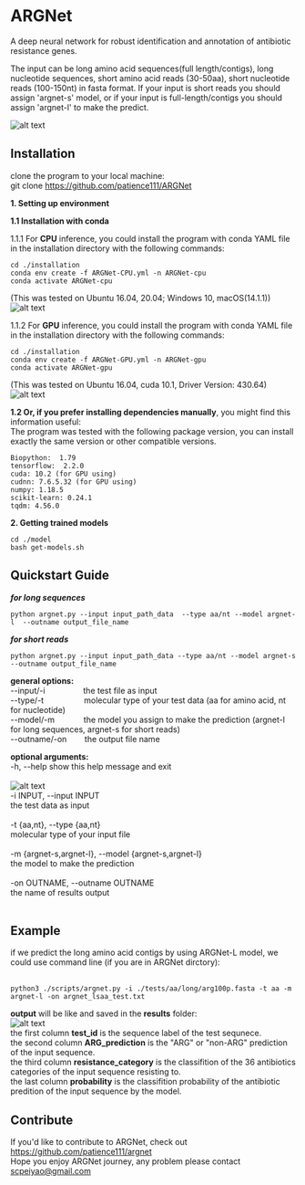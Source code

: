ARGNet
======
A deep neural network for robust identification and annotation of antibiotic resistance genes.

The input can be long amino acid sequences(full length/contigs), long nucleotide sequences, 
short amino acid reads (30-50aa), short nucleotide reads (100-150nt) in fasta format.
If your input is short reads you should assign 'argnet-s' model, or if your input is full-length/contigs
you should assign 'argnet-l' to make the predict. </br>

![alt text](https://github.com/patience111/ARGNet/blob/main/pics/ARGNet_workflow.png)</br>


Installation
------------
clone the program to your local machine:</br>
git clone https://github.com/patience111/ARGNet


**1. Setting up environment**


**1.1 Installation with conda**


1.1.1 For **CPU** inference, you could install the program with conda YAML file in the installation directory with the following commands:

```
cd ./installation 
conda env create -f ARGNet-CPU.yml -n ARGNet-cpu
conda activate ARGNet-cpu
```

(This was tested on Ubuntu 16.04, 20.04; Windows 10, macOS(14.1.1))</br>
  ![alt text](https://github.com/patience111/ARGNet/blob/main/pics/argnet_conda_cpu_trial.png)</br>
   
   
1.1.2 For **GPU** inference, you could install the program with conda YAML file in the installation directory with the following commands:</br>
```
cd ./installation
conda env create -f ARGNet-GPU.yml -n ARGNet-gpu
conda activate ARGNet-gpu
```
(This was tested on Ubuntu 16.04, cuda 10.1, Driver Version: 430.64)</br>
    ![alt text](https://github.com/patience111/ARGNet/blob/main/pics/argnet_conda_gpu_trial.png)</br>

**1.2 Or, if you prefer installing dependencies manually**, you might find this information useful:</br>
      The program was tested with the following package version, you can install exactly the same version or other compatible versions.</br>

```
Biopython:  1.79
tensorflow:  2.2.0 
cuda: 10.2 (for GPU using)
cudnn: 7.6.5.32 (for GPU using)
numpy: 1.18.5
scikit-learn: 0.24.1
tqdm: 4.56.0
```

**2. Getting trained models**<br>
```   
cd ./model
bash get-models.sh
```
Quickstart Guide
----------------
***for long sequences***

```
python argnet.py --input input_path_data  --type aa/nt --model argnet-l  --outname output_file_name
```
***for short reads***

```
python argnet.py --input input_path_data --type aa/nt --model argnet-s --outname output_file_name
```
    
**general options:**</br>
     --input/-i&nbsp;&nbsp;&nbsp;&nbsp;&nbsp;&nbsp;&nbsp;&nbsp;&nbsp;&nbsp;&nbsp;&nbsp;&nbsp;&nbsp;&nbsp;&nbsp;&nbsp;the test file as input </br>
     --type/-t &nbsp;&nbsp;&nbsp;&nbsp;&nbsp;&nbsp;&nbsp;&nbsp;&nbsp;&nbsp;&nbsp;&nbsp;&nbsp;&nbsp;&nbsp;&nbsp;&nbsp;molecular type of your test data (aa for amino acid, nt for nucleotide)</br>
     --model/-m&nbsp;&nbsp;&nbsp;&nbsp;&nbsp;&nbsp;&nbsp;&nbsp;&nbsp;&nbsp;&nbsp;&nbsp;&nbsp;the model you assign to make the prediction (argnet-l for long sequences, argnet-s for short reads) </br>
     --outname/-on&nbsp;&nbsp;&nbsp;&nbsp;&nbsp;&nbsp;&nbsp;&nbsp;the output file name </br>

**optional arguments:**</br>
  -h, --help            show this help message and exit</br></br>
  ![alt text](https://github.com/patience111/ARGNet/blob/main/pics/ARGNet_help.jpeg)</br>
  -i INPUT, --input INPUT </br>
                        the test data as input </br></br>
  -t {aa,nt}, --type {aa,nt} </br>
                        molecular type of your input file </br></br>
  -m {argnet-s,argnet-l}, --model {argnet-s,argnet-l} </br>
                        the model to make the prediction </br></br>
  -on OUTNAME, --outname OUTNAME </br>
                        the name of results output </br></br>
  
 
Example
----------
if we predict the long amino acid contigs by using ARGNet-L model, we could use command line (if you are in ARGNet dirctory):</br></br>
```
python3 ./scripts/argnet.py -i ./tests/aa/long/arg100p.fasta -t aa -m argnet-l -on argnet_lsaa_test.txt
```
**output** will be like and saved in the **results** folder: </br>
![alt text](https://github.com/patience111/ARGNet/blob/main/pics/lsaa_prediction.png)</br>
the first column **test_id** is the sequence label of the test sequnece.</br>
the second column **ARG_prediction** is the "ARG" or "non-ARG" prediction of the input sequence.</br>
the third column **resistance_category** is the classifition of the 36 antibiotics categories of the input sequence resisting to.</br>
the last column **probability** is the classifition probability of the antibiotic predition of the input sequence by the model.

Contribute
----------

If you'd like to contribute to ARGNet, check out https://github.com/patience111/argnet</br>
Hope you enjoy ARGNet journey, any problem please contact scpeiyao@gmail.com
